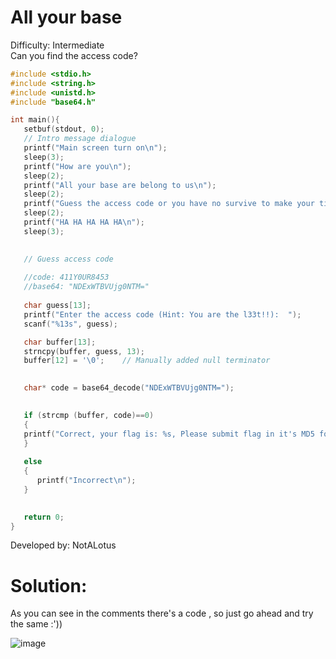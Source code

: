 # All your base
Difficulty:  Intermediate <br>
Can you find the access code?
```c
#include <stdio.h>
#include <string.h>
#include <unistd.h>
#include "base64.h"

int main(){
   setbuf(stdout, 0);
   // Intro message dialogue
   printf("Main screen turn on\n");
   sleep(3);
   printf("How are you\n");
   sleep(2);
   printf("All your base are belong to us\n");
   sleep(2);
   printf("Guess the access code or you have no survive to make your time\n");
   sleep(2);
   printf("HA HA HA HA HA\n");
   sleep(3);
   

   // Guess access code
   
   //code: 411Y0UR8453
   //base64: "NDExWTBVUjg0NTM="	
   	
   char guess[13];
   printf("Enter the access code (Hint: You are the l33t!!):  ");
   scanf("%13s", guess);

   char buffer[13];
   strncpy(buffer, guess, 13);
   buffer[12] = '\0';    // Manually added null terminator

	
   char* code = base64_decode("NDExWTBVUjg0NTM=");
   

   if (strcmp (buffer, code)==0)
   {
   printf("Correct, your flag is: %s, Please submit flag in it's MD5 format\n", code);	
   }	
   
   else
   {
      printf("Incorrect\n");
   }
   

   return 0;
}
```
Developed by: NotALotus

# Solution:
As you can see in the comments there's a code , so just go ahead and try the same :')) <br>

![image](https://github.com/LAVANYA-PIDIKITI/PECAN-_Practice-challenges/assets/98797256/44be15d6-87bd-4171-ad0f-733659abbf10)
